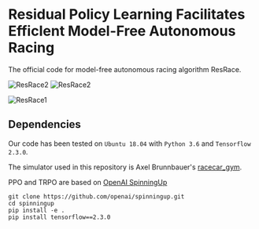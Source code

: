 # Residual Policy Learning Facilitates EfficIent Model-Free Autonomous Racing
The official code for model-free autonomous racing algorithm ResRace. 

![ResRace2](demos/montreal.gif) ![ResRace2](demos/plechaty.gif)

![ResRace1](demos/barcelona.gif) 

## Dependencies
Our code has been tested on `Ubuntu 18.04` with `Python 3.6` and `Tensorflow 2.3.0`. 

The simulator used in this repository is Axel Brunnbauer's [racecar_gym](github.com/axelbr/racecar_gym). 

PPO and TRPO are based on [OpenAI SpinningUp](spinningup.openai.com/en/latest/) 

```
git clone https://github.com/openai/spinningup.git 
cd spinningup 
pip install -e . 
pip install tensorflow==2.3.0 
```
